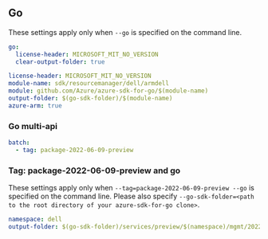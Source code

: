 ## Go

These settings apply only when `--go` is specified on the command line.

```yaml $(go) && !$(track2)
go:
  license-header: MICROSOFT_MIT_NO_VERSION
  clear-output-folder: true
```

```yaml $(go) && $(track2)
license-header: MICROSOFT_MIT_NO_VERSION
module-name: sdk/resourcemanager/dell/armdell
module: github.com/Azure/azure-sdk-for-go/$(module-name)
output-folder: $(go-sdk-folder)/$(module-name)
azure-arm: true
```

### Go multi-api

```yaml $(go) && $(multiapi)
batch:
  - tag: package-2022-06-09-preview
```

### Tag: package-2022-06-09-preview and go

These settings apply only when `--tag=package-2022-06-09-preview --go` is specified on the command line.
Please also specify `--go-sdk-folder=<path to the root directory of your azure-sdk-for-go clone>`.

```yaml $(tag) == 'package-2022-06-09-preview' && $(go)
namespace: dell
output-folder: $(go-sdk-folder)/services/preview/$(namespace)/mgmt/2022-06-09-preview/$(namespace)
```